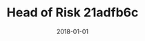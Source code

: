 ---
title : Head of Risk 21adfb6c
date  : 2018-01-01
type  : for-candidate
challenges:
    - challenges/competencies/adaptability.md
    - challenges/competencies/finance.md
    - challenges/competencies/trusted-advisor.md
    - challenges/easy/inspirational-security.md
    - challenges/hard/interesting-example.md
    - challenges/standards/CBEST_CREST.md
---